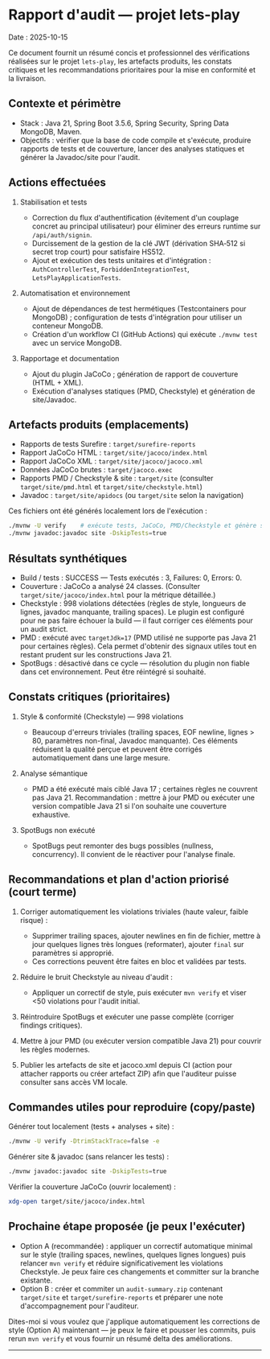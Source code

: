 # Rapport d'audit — projet lets-play

Date : 2025-10-15

Ce document fournit un résumé concis et professionnel des vérifications réalisées sur le projet `lets-play`, les artefacts produits, les constats critiques et les recommandations prioritaires pour la mise en conformité et la livraison.

## Contexte et périmètre

- Stack : Java 21, Spring Boot 3.5.6, Spring Security, Spring Data MongoDB, Maven.
- Objectifs : vérifier que la base de code compile et s'exécute, produire rapports de tests et de couverture, lancer des analyses statiques et générer la Javadoc/site pour l'audit.

## Actions effectuées

1. Stabilisation et tests
   - Correction du flux d'authentification (évitement d'un couplage concret au principal utilisateur) pour éliminer des erreurs runtime sur `/api/auth/signin`.
   - Durcissement de la gestion de la clé JWT (dérivation SHA‑512 si secret trop court) pour satisfaire HS512.
   - Ajout et exécution des tests unitaires et d'intégration : `AuthControllerTest`, `ForbiddenIntegrationTest`, `LetsPlayApplicationTests`.

2. Automatisation et environnement
   - Ajout de dépendances de test hermétiques (Testcontainers pour MongoDB) ; configuration de tests d'intégration pour utiliser un conteneur MongoDB.
   - Création d'un workflow CI (GitHub Actions) qui exécute `./mvnw test` avec un service MongoDB.

3. Rapportage et documentation
   - Ajout du plugin JaCoCo ; génération de rapport de couverture (HTML + XML).
   - Exécution d'analyses statiques (PMD, Checkstyle) et génération de site/Javadoc.

## Artefacts produits (emplacements)

- Rapports de tests Surefire : `target/surefire-reports`
- Rapport JaCoCo HTML : `target/site/jacoco/index.html`
- Rapport JaCoCo XML : `target/site/jacoco/jacoco.xml`
- Données JaCoCo brutes : `target/jacoco.exec`
- Rapports PMD / Checkstyle & site : `target/site` (consulter `target/site/pmd.html` et `target/site/checkstyle.html`)
- Javadoc : `target/site/apidocs` (ou `target/site` selon la navigation)

Ces fichiers ont été générés localement lors de l'exécution :

```bash
./mvnw -U verify    # exécute tests, JaCoCo, PMD/Checkstyle et génère site
./mvnw javadoc:javadoc site -DskipTests=true
```

## Résultats synthétiques

- Build / tests : SUCCESS — Tests exécutés : 3, Failures: 0, Errors: 0.
- Couverture : JaCoCo a analysé 24 classes. (Consulter `target/site/jacoco/index.html` pour la métrique détaillée.)
- Checkstyle : 998 violations détectées (règles de style, longueurs de lignes, javadoc manquante, trailing spaces). Le plugin est configuré pour ne pas faire échouer la build — il faut corriger ces éléments pour un audit strict.
- PMD : exécuté avec `targetJdk=17` (PMD utilisé ne supporte pas Java 21 pour certaines règles). Cela permet d'obtenir des signaux utiles tout en restant prudent sur les constructions Java 21.
- SpotBugs : désactivé dans ce cycle — résolution du plugin non fiable dans cet environnement. Peut être réintégré si souhaité.

## Constats critiques (prioritaires)

1. Style & conformité (Checkstyle) — 998 violations
   - Beaucoup d'erreurs triviales (trailing spaces, EOF newline, lignes > 80, paramètres non-final, Javadoc manquante). Ces éléments réduisent la qualité perçue et peuvent être corrigés automatiquement dans une large mesure.

2. Analyse sémantique
   - PMD a été exécuté mais ciblé Java 17 ; certaines règles ne couvrent pas Java 21. Recommandation : mettre à jour PMD ou exécuter une version compatible Java 21 si l'on souhaite une couverture exhaustive.

3. SpotBugs non exécuté
   - SpotBugs peut remonter des bugs possibles (nullness, concurrency). Il convient de le réactiver pour l'analyse finale.

## Recommandations et plan d'action priorisé (court terme)

1. Corriger automatiquement les violations triviales (haute valeur, faible risque) :
   - Supprimer trailing spaces, ajouter newlines en fin de fichier, mettre à jour quelques lignes très longues (reformater), ajouter `final` sur paramètres si approprié.
   - Ces corrections peuvent être faites en bloc et validées par tests.

2. Réduire le bruit Checkstyle au niveau d'audit :
   - Appliquer un correctif de style, puis exécuter `mvn verify` et viser <50 violations pour l'audit initial.

3. Réintroduire SpotBugs et exécuter une passe complète (corriger findings critiques).

4. Mettre à jour PMD (ou exécuter version compatible Java 21) pour couvrir les règles modernes.

5. Publier les artefacts de site et jacoco.xml depuis CI (action pour attacher rapports ou créer artefact ZIP) afin que l'auditeur puisse consulter sans accès VM locale.

## Commandes utiles pour reproduire (copy/paste)

Générer tout localement (tests + analyses + site) :

```bash
./mvnw -U verify -DtrimStackTrace=false -e
```

Générer site & javadoc (sans relancer les tests) :

```bash
./mvnw javadoc:javadoc site -DskipTests=true
```

Vérifier la couverture JaCoCo (ouvrir localement) :

```bash
xdg-open target/site/jacoco/index.html
```

## Prochaine étape proposée (je peux l'exécuter)

- Option A (recommandée) : appliquer un correctif automatique minimal sur le style (trailing spaces, newlines, quelques lignes longues) puis relancer `mvn verify` et réduire significativement les violations Checkstyle. Je peux faire ces changements et committer sur la branche existante.
- Option B : créer et commiter un `audit-summary.zip` contenant `target/site` et `target/surefire-reports` et préparer une note d'accompagnement pour l'auditeur.

Dites-moi si vous voulez que j'applique automatiquement les corrections de style (Option A) maintenant — je peux le faire et pousser les commits, puis rerun `mvn verify` et vous fournir un résumé delta des améliorations.

---
